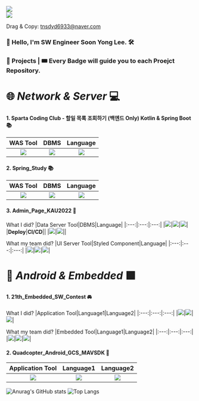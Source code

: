 <a href="mailto:tnsdyd6933@naver.com" target="_blank"><img src="https://img.shields.io/badge/tnsdyd6933@naver.com-03C75A?style=for-the-badge&logo=naver&logoColor=EEEEEE"/></a>         
<a href="https://strawberryrabbit.tistory.com/" target="_blank"><img src="https://img.shields.io/badge/StrawberryRabbit's blog-FF5A00?style=for-the-badge&logo=tistory&logoColor=FFFFFF"/></a>              

Drag & Copy: tnsdyd6933@naver.com

### 👋 Hello, I'm SW Engineer Soon Yong Lee. 🛠️

### 💪 Projects | 🎟️ Every Badge will guide you to each Proejct Repository.
# 🌐 _Network & Server_ 💻

#### 1. Sparta Coding Club - 할일 목록 조회하기 (백엔드 Only) Kotlin & Spring Boot 📚
|WAS Tool|DBMS|Language|
|:---:|:---:|:---:|
|<a href="https://github.com/ddalkyTokky/KotlinSpring_TODO_Backend" target="_blank"><img src="https://img.shields.io/badge/Spring Boot-6DB33F?style=for-the-badge&logo=springboot&logoColor=EEEEEE"/></a>|<a href="https://github.com/ddalkyTokky/KotlinSpring_TODO_Backend" target="_blank"><img src="https://img.shields.io/badge/MySQL-4479A1?style=for-the-badge&logo=MySQL&logoColor=EEEEEE"/></a>|<a href="https://github.com/ddalkyTokky/KotlinSpring_TODO_Backend" target="_blank"><img src="https://img.shields.io/badge/Kotlin-7F52FF?style=for-the-badge&logo=Kotlin&logoColor=EEEEEE"/></a>|

#### 2. Spring_Study 📚
|WAS Tool|DBMS|Language|
|:---:|:---:|:---:|
|<a href="https://github.com/ddalkyTokky/Spring_study" target="_blank"><img src="https://img.shields.io/badge/Spring Boot-6DB33F?style=for-the-badge&logo=springboot&logoColor=EEEEEE"/></a>|<a href="https://github.com/ddalkyTokky/Spring_study" target="_blank"><img src="https://img.shields.io/badge/H2 Database-3B66BC?style=for-the-badge&logo=&logoColor=EEEEEE"/></a>|<a href="https://github.com/ddalkyTokky/Spring_study" target="_blank"><img src="https://img.shields.io/badge/Java-FF7800?style=for-the-badge&logo=&logoColor=EEEEEE"/></a>|

#### 3. Admin_Page_KAU2022 📂       
What I did?
|Data Server Tool|DBMS|Language|
|:---:|:---:|:---:|
|<a href="https://github.com/ddalkyTokky/Admin_Page_KAU2022/tree/DataServer" target="_blank"><img src="https://img.shields.io/badge/Node.js-339933?style=for-the-badge&logo=nodedotjs&logoColor=EEEEEE"/></a>|<a href="https://github.com/ddalkyTokky/Admin_Page_KAU2022/tree/DataServer" target="_blank"><img src="https://img.shields.io/badge/PostgreSQL-4169E1?style=for-the-badge&logo=postgresql&logoColor=EEEEEE"/></a>|<a href="https://github.com/ddalkyTokky/Admin_Page_KAU2022/tree/DataServer" target="_blank"><img src="https://img.shields.io/badge/JavaScript-F7DF1E?style=for-the-badge&logo=javascript&logoColor=3A3A3A"/></a>|
|**Deploy**|**CI/CD**||
|<a href="https://github.com/ddalkyTokky/Admin_Page_KAU2022/tree/DataServer" target="_blank"><img src="https://img.shields.io/badge/AWS EC2-FF9900?style=for-the-badge&logo=amazonec2&logoColor=EEEEEE"/></a>|<a href="https://github.com/ddalkyTokky/Admin_Page_KAU2022/tree/Jenkins" target="_blank"><img src="https://img.shields.io/badge/Jenkins-D24939?style=for-the-badge&logo=jenkins&logoColor=EEEEEE"/></a>||

What my team did?
|UI Server Tool|Styled Component|Language|
|:---:|:---:|:---:|
|<a href="https://github.com/ddalkyTokky/Admin_Page_KAU2022/tree/UIServer" target="_blank"><img src="https://img.shields.io/badge/React-61DAFB?style=for-the-badge&logo=react&logoColor=3A3A3A"/></a>|<a href="https://github.com/ddalkyTokky/Admin_Page_KAU2022/tree/UIServer" target="_blank"><img src="https://img.shields.io/badge/MUI-007FFF?style=for-the-badge&logo=mui&logoColor=EEEEEE"/></a>|<a href="https://github.com/ddalkyTokky/Admin_Page_KAU2022/tree/UIServer" target="_blank"><img src="https://img.shields.io/badge/TypeScript-3178C6?style=for-the-badge&logo=typescript&logoColor=EEEEEE"/></a>|

# 📱 _Android & Embedded_ 🟩
#### 1. 21th_Embedded_SW_Contest 🚘      
What I did?
|Application Tool|Language1|Language2|
|:---:|:---:|:---:|
|<a href="https://github.com/ddalkyTokky/21th_Embedded_SW_Contest" target="_blank"><img src="https://img.shields.io/badge/Android Studio-34A853?style=for-the-badge&logo=android&logoColor=EEEEEE"/></a>|<a href="https://github.com/ddalkyTokky/21th_Embedded_SW_Contest"><img src="https://img.shields.io/badge/Java-FF7800?style=for-the-badge&logo=&logoColor=EEEEEE"/></a>|<a href="https://github.com/ddalkyTokky/21th_Embedded_SW_Contest" target="_blank"><img src="https://img.shields.io/badge/Kotlin-7F52FF?style=for-the-badge&logo=kotlin&logoColor=EEEEEE"/></a>|

What my team did?
|Embedded Tool|Language1|Language2|
|:---:|:---:|:---:|
|<a href="https://github.com/ddalkyTokky/21th_Embedded_SW_Contest/tree/Embedded_code" target="_blank"><img src="https://img.shields.io/badge/ArduinoIDE-00878F?style=for-the-badge&logo=arduino&logoColor=EEEEEE"/></a>|<a href="https://github.com/ddalkyTokky/21th_Embedded_SW_Contest/tree/Embedded_code" target="_blank"><img src="https://img.shields.io/badge/++-00599C?style=for-the-badge&logo=cplusplus&logoColor=EEEEEE"/></a>|<a href="https://github.com/ddalkyTokky/21th_Embedded_SW_Contest/tree/Embedded_code" target="_blank"><img src="https://img.shields.io/badge/Python 3.6-3776AB?style=for-the-badge&logo=python&logoColor=EEEEEE"/></a>|

#### 2. Quadcopter_Android_GCS_MAVSDK 🚁       
|Application Tool|Language1|Language2|
|:---:|:---:|:---:|
|<a href="https://github.com/ddalkyTokky/Quadcopter_Android_GCS_MAVSDK" target="_blank"><img src="https://img.shields.io/badge/Android Studio-34A853?style=for-the-badge&logo=android&logoColor=EEEEEE"/></a>|<a href="https://github.com/ddalkyTokky/Quadcopter_Android_GCS_MAVSDK"><img src="https://img.shields.io/badge/Java-FF7800?style=for-the-badge&logo=&logoColor=EEEEEE"/></a>|<a href="https://github.com/ddalkyTokky/Quadcopter_Android_GCS_MAVSDK" target="_blank"><img src="https://img.shields.io/badge/RXJava-B7178C?style=for-the-badge&logo=reactivex&logoColor=EEEEEE"/></a>|

![Anurag's GitHub stats](https://github-readme-stats.vercel.app/api?username=ddalkyTokky&show_icons=true&theme=default)
![Top Langs](https://github-readme-stats.vercel.app/api/top-langs/?username=ddalkyTokky&layout=compact)
